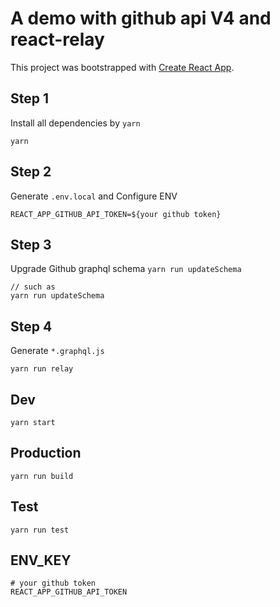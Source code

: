 # A demo with github api V4 and react-relay

This project was bootstrapped with [Create React App](https://github.com/facebookincubator/create-react-app).

## Step 1

Install all dependencies by `yarn`

```
yarn
```

## Step 2

Generate `.env.local` and Configure ENV

```
REACT_APP_GITHUB_API_TOKEN=${your github token}
```

## Step 3

Upgrade Github graphql schema `yarn run updateSchema`

```
// such as
yarn run updateSchema
```

## Step 4

Generate `*.graphql.js`

```
yarn run relay
```

## Dev

```
yarn start
```

## Production

```
yarn run build
```

## Test

```
yarn run test
```

## ENV_KEY

```
# your github token
REACT_APP_GITHUB_API_TOKEN
```
